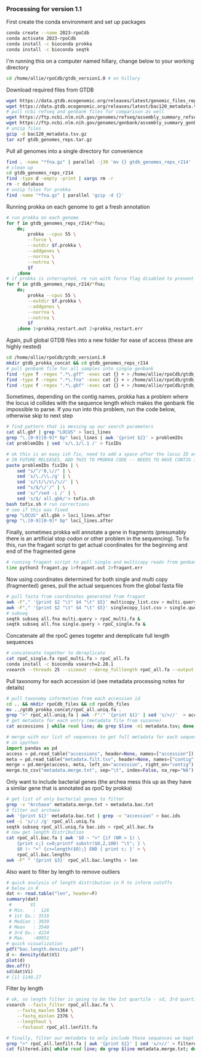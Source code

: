 ### Processing for version 1.1

First create the conda environment and set up packages

```bash
conda create --name 2023-rpoCdb
conda activate 2023-rpoCdb
conda install -c bioconda prokka
conda install -c bioconda seqtk
```

I'm running this on a computer named hillary, change below to your working directory

```bash
cd /home/allie/rpoCdb/gtdb_version1.0 # on hillary
```

Download required files from GTDB

```bash
wget https://data.gtdb.ecogenomic.org/releases/latest/genomic_files_reps/gtdb_genomes_reps.tar.gz &
wget https://data.gtdb.ecogenomic.org/releases/latest/bac120_metadata.tsv.gz
# pull ncbi refseq and genbank files for comparison as well
wget https://ftp.ncbi.nlm.nih.gov/genomes/refseq/assembly_summary_refseq.txt
wget https://ftp.ncbi.nlm.nih.gov/genomes/genbank/assembly_summary_genbank.txt
# unzip files
gzip -d bac120_metadata.tsv.gz
tar xzf gtdb_genomes_reps.tar.gz
```

Pull all genomes into a single directory for convenience

```bash
find . -name "*fna.gz" | parallel -j30 'mv {} gtdb_genomes_reps_r214'
# clean up
cd gtdb_genomes_reps_r214
find -type d -empty -print | xargs rm -r
rm -r database
# unzip files for prokka
find -name "*fna.gz" | parallel 'gzip -d {}'
```

Running prokka on each genome to get a fresh annotation

```bash
# run prokka on each genome
for f in gtdb_genomes_reps_r214/*fna;
	do; 
		prokka --cpus 55 \
		--force \
		--outdir $f.prokka \
		--addgenes \
		--norrna \
		--notrna \
		$f
	;done
# if prokka is interrupted, re run with force flag disabled to prevent overwriting previously generated output directories
for f in gtdb_genomes_reps_r214/*fna;
	do; 
		prokka --cpus 55 \
		--outdir $f.prokka \
		--addgenes \
		--norrna \
		--notrna \
		$f
	;done 1>prokka_restart.out 2>prokka_restart.err
```

Again, pull global GTDB files into a new folder for ease of access (these are highly nested)

```bash
cd /home/allie/rpoCdb/gtdb_version1.0
mkdir gtdb_prokka_concat && cd gtdb_genomes_reps_r214
# pull genbank file for all samples into single genbank
find -type f -regex ".*\.gff" -exec cat {} + > /home/allie/rpoCdb/gtdb_version1.0/gtdb_prokka_concat/all.gff &
find -type f -regex ".*\.fna" -exec cat {} + > /home/allie/rpoCdb/gtdb_version1.0/gtdb_prokka_concat/all.fna &
find -type f -regex ".*\.gbf" -exec cat {} + > /home/allie/rpoCdb/gtdb_version1.0/gtdb_prokka_concat/all.gbf &
```

Sometimes, depending on the contig names, prokka has a problem where the locus id collides with the sequence length which makes the genbank file impossible to parse. If you run into this problem, run the code below, otherwise skip to next step

```bash
# find pattern that is messing up our search parameters
cat all.gbf | grep "LOCUS" > loci_lines
grep "\.[0-9][0-9]* bp" loci_lines | awk '{print $2}' > problemIDs
cat problemIDs | sed 's/\.1/\.1 /' > fixIDs

# ok this is an easy ish fix, need to add a space after the locus ID and base pair number
# IN FUTURE RELEASES, ADD THIS TO PROKKA CODE -- NEEDS TO HAVE CONTIG IDS LESS THAN 20 CHARACTERS
paste problemIDs fixIDs | \
	sed "s/^/'0,\//" | \
	sed 's/\./\\./g' | \
	sed 's/\t/\/s\/\//' | \
	sed "s/$/\/'/" | \
	sed 's/^/sed -i /' | \
	sed 's/$/ all.gbk/'> tofix.sh
bash tofix.sh # run corrections
# see if this was fixed
grep "LOCUS" all.gbk > loci_lines.after
grep "\.[0-9][0-9]* bp" loci_lines.after
```

Finally, sometimes prokka will annotate a gene in fragments (presumably there is an artificial stop codon or other problem in the sequencing). To fix this, run the fragant script to get actual coordinates for the beginning and end of the fragmented gene

```bash
# running fragant script to pull single and multicopy reads from genbank file
time python3 fragant.py 1>fragant.out 2>fragant.err
```

Now using coordinates determined for both single and multi copy (fragmented) genes, pull the actual sequences from the global fasta file

```bash
# pull fasta from coordinates generated from fragant
awk -F"," '{print $2 "\t" $4 "\t" $5}' multicopy_list.csv > multi.query
awk -F"," '{print $2 "\t" $4 "\t" $5}' singlecopy_list.csv > single.query
# subseq
seqtk subseq all.fna multi.query > rpoC_multi.fa &
seqtk subseq all.fna single.query > rpoC_single.fa &
```

Concatenate all the rpoC genes togeter and dereplicate full length sequences

```bash
# concatenate together to dereplicate
cat rpoC_single.fa rpoC_multi.fa > rpoC_all.fa
conda install -c bioconda vsearch=2.28.1
vsearch --threads 25 --sizeout --derep_fulllength rpoC_all.fa --output rpoC_all.uniq.fa
```

Pull taxonomy for each accession id (see metadata processing notes for details)

```bash
# pull taxonomy information from each accession id
cd .. && mkdir rpoCdb_files && cd rpoCdb_files
mv ../gtdb_prokka_concat/rpoC_all.uniq.fa .
grep ">" rpoC_all.uniq.fa | awk -F":" '{print $1}' | sed 's/>//'  > accessions
# get metadata for each entry (metadata file from suzanne)
cat accessions | while read line; do grep $line -m1 metadata.tsv; done > metadata.filt.tsv &
```

```python
# merge with our list of sequences to get full metadata for each sequence
# in ipython
import pandas as pd
access = pd.read_table("accessions", header=None, names=["accession"])
meta = pd.read_table("metadata.filt.tsv", header=None, names=["contig", "gca", "assembely_level", "cord1", "cord2", "length", "kingdom", "phylum", "class", "order", "family", "genus", "species", "rpoC_gca", "contig_number", "rpoC_num"])
merge = pd.merge(access, meta, left_on="accession", right_on="contig")
merge.to_csv("metadata.merge.txt", sep="\t", index=False, na_rep="NA")
```

Only want to include bacterial genes (the archea mess this up as they have a similar gene that is annotated as rpoC by prokka)

```bash
# get list of only bacterial genes to filter
grep -v "Archaea" metadata.merge.txt > metadata.bac.txt
# filter out archaea
awk '{print $1}' metadata.bac.txt | grep -v "accession" > bac.ids
sed -i 's/:/ /g' rpoC_all.uniq.fa
seqtk subseq rpoC_all.uniq.fa bac.ids > rpoC_all.bac.fa
# now get length distribution
cat rpoC_all.bac.fa | awk '$0 ~ ">" {if (NR > 1) \
	{print c;} c=0;printf substr($0,2,100) "\t"; } \
	$0 !~ ">" {c+=length($0);} END { print c; }' > \
	rpoC_all.bac.lengths
awk -F" " '{print $3}' rpoC_all.bac.lengths > len
```

Also want to filter by length to remove outliers

```R
# quick analysis of length distribution in R to inform cutoffs
# below in R
dat <- read.table("len", header=F)
summary(dat)
 #       V1
 # Min.   :  126
 # 1st Qu.: 3516
 # Median : 3939
 # Mean   : 3540
 # 3rd Qu.: 4224
 # Max.   :49951
# quick visualization
pdf("bac.length.density.pdf")
d <- density(dat$V1)
plot(d)
dev.off()
sd(dat$V1)
# [1] 1140.27
```

Filter by length

```bash
# ok, so length filter is going to be the 1st quartile - sd, 3rd quartile + sd
vsearch --fastx_filter rpoC_all.bac.fa \
	--fastq_maxlen 5364 \
	--fastq_minlen 2376 \
	--lengthout \
	--fastaout rpoC_all.lenfilt.fa

# finally, filter our metadata to only include those sequences we kept
grep ">" rpoC_all.lenfilt.fa | awk '{print $1}' | sed 's/>//' > filtered.ids
cat filtered.ids| while read line; do grep $line metadata.merge.txt; done > metadata.lenfilt.txt &
```








